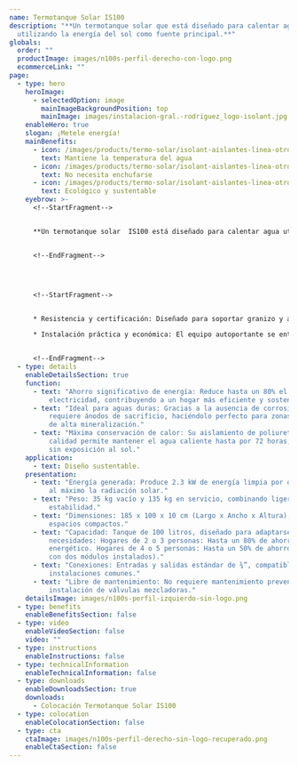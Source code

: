 ```yaml
---
name: Termotanque Solar IS100
description: "**Un termotanque solar que está diseñado para calentar agua
  utilizando la energía del sol como fuente principal.**"
globals:
  order: ""
  productImage: images/n100s-perfil-derecho-con-logo.png
  ecommerceLink: ""
page:
  - type: hero
    heroImage:
      - selectedOption: image
        mainImageBackgroundPosition: top
        mainImage: images/instalacion-gral.-rodriguez_logo-isolant.jpg
    enableHero: true
    slogan: ¡Metele energía!
    mainBenefits:
      - icon: /images/products/termo-solar/isolant-aislantes-linea-otros-usos-termo-solar-beneficio-1.svg
        text: Mantiene la temperatura del agua
      - icon: /images/products/termo-solar/isolant-aislantes-linea-otros-usos-termo-solar-beneficio-2.svg
        text: No necesita enchufarse
      - icon: /images/products/termo-solar/isolant-aislantes-linea-otros-usos-termo-solar-beneficio-3.svg
        text: Ecológico y sustentable
    eyebrow: >-
      <!--StartFragment-->


      **Un termotanque solar  IS100 está diseñado para calentar agua utilizando la energía del sol como fuente principal. Este tipo de sistema es parte de las tecnologías de energía renovable y se utiliza ampliamente como una alternativa eficiente y ecológica a los calentadores de agua convencionales que funcionan con electricidad o gas.**


      <!--EndFragment-->




      <!--StartFragment-->


      * Resistencia y certificación: Diseñado para soportar granizo y avalado por la certificación del INTI, garantizando durabilidad y calidad comprobada.

      * Instalación práctica y económica: El equipo autoportante se entrega prearmado de fábrica. Solo requiere orientación hacia el norte, inclinación según la latitud del lugar y conexiones simples para el agua fría y caliente.


      <!--EndFragment-->
  - type: details
    enableDetailsSection: true
    function:
      - text: "Ahorro significativo de energía: Reduce hasta un 80% el consumo de gas o
          electricidad, contribuyendo a un hogar más eficiente y sostenible."
      - text: "Ideal para aguas duras: Gracias a la ausencia de corrosión galvánica, no
          requiere ánodos de sacrificio, haciéndolo perfecto para zonas con agua
          de alta mineralización."
      - text: "Máxima conservación de calor: Su aislamiento de poliuretano de alta
          calidad permite mantener el agua caliente hasta por 72 horas, incluso
          sin exposición al sol."
    application:
      - text: Diseño sustentable.
    presentation:
      - text: "Energía generada: Produce 2.3 kW de energía limpia por día, aprovechando
          al máximo la radiación solar."
      - text: "Peso: 35 kg vacío y 135 kg en servicio, combinando ligereza y
          estabilidad."
      - text: "Dimensiones: 185 x 100 x 10 cm (Largo x Ancho x Altura), ideal para
          espacios compactos."
      - text: "Capacidad: Tanque de 100 litros, diseñado para adaptarse a diversas
          necesidades: Hogares de 2 o 3 personas: Hasta un 80% de ahorro
          energético. Hogares de 4 o 5 personas: Hasta un 50% de ahorro (o 80%
          con dos módulos instalados)."
      - text: "Conexiones: Entradas y salidas estándar de ¾”, compatibles con
          instalaciones comunes."
      - text: "Libre de mantenimiento: No requiere mantenimiento preventivo ni
          instalación de válvulas mezcladoras."
    detailsImage: images/n100s-perfil-izquierdo-sin-logo.png
  - type: benefits
    enableBenefitsSection: false
  - type: video
    enableVideoSection: false
    video: ""
  - type: instructions
    enableInstructions: false
  - type: technicalInformation
    enableTechnicalInformation: false
  - type: downloads
    enableDownloadsSection: true
    downloads:
      - Colocación Termotanque Solar IS100
  - type: colocation
    enableColocationSection: false
  - type: cta
    ctaImage: images/n100s-perfil-derecho-sin-logo-recuperado.png
    enableCtaSection: false
---
```

